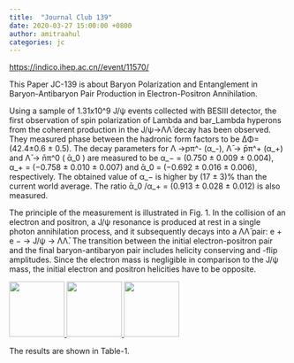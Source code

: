 ```yaml
---
title:  "Journal Club 139"
date: 2020-03-27 15:00:00 +0800
author: amitraahul
categories: jc
---
```


<https://indico.ihep.ac.cn//event/11570/>

This Paper JC-139 is about Baryon Polarization and Entanglement in Baryon-Antibaryon Pair Production in Electron-Positron Annihilation.

Using a sample of 1.31x10^9 J/ψ events collected with BESIII detector, the first observation of spin polarization of Lambda and bar_Lambda hyperons from the coherent production in the J/ψ->ΛΛ̄ decay has been observed. They measured phase between the hadronic form factors to be ∆Φ=(42.4±0.6 ± 0.5). The decay parameters for Λ →pπ^- (α_-), Λ̄ → p̄π^+ (α_+) and Λ̄ → n̄π^0 ( ᾱ_0 ) are measured to be α_− = (0.750 ± 0.009 ± 0.004), α_+ = (−0.758 ± 0.010 ± 0.007) and ᾱ_0 = (−0.692 ± 0.016 ± 0.006), respectively. The obtained value of α_− is higher by (17 ± 3)% than the current world average. The ratio ᾱ_0 /α_+ = (0.913 ± 0.028 ± 0.012) is also measured.

The principle of the measurement is illustrated in Fig. 1. In the collision of an electron and positron, a J/ψ resonance is produced at rest in a single photon annihilation process, and it subsequently decays into a ΛΛ̄ pair: e + e − → J/ψ → ΛΛ̄. The transition between the initial electron-positron pair and the final baryon-antibaryon pair includes helicity conserving and -flip amplitudes. Since the electron mass is negligible in comparison to the J/ψ mass, the initial electron and positron helicities have to be opposite.

<a href="/images/JC_139.jpg">
<img src="/images/JC_139.jpg" width="100"/>
<img src="/images/JC_139_Table.jpg" width="100"/>
<img src="/images/JC_139_Result.jpg" width="100"/>
</a>

The results are shown in Table-1.
  



